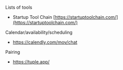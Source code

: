 Lists of tools
- Startup Tool Chain [https://startuptoolchain.com/](https://startuptoolchain.com/)


Calendar/availability/scheduling
* https://calendly.com/mov/chat


Pairing
* https://tuple.app/